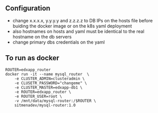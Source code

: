 ## Configuration

 - change x.x.x.x, y.y.y.y and z.z.z.z to DB IPs on the hosts file before buiding the docker image or on the k8s yaml deployment 
 - also hostnames on hosts and yaml must be identical to the real hostname on the db servers 
 - change primary dbs credentials on the yaml

## To run as docker 

```
ROUTER=edxapp_router
docker run -it --name mysql_router  \
    -e CLUSTER_ADMIN=clusteradmin \
    -e CLUSETR_PASSWORD="changeme" \
    -e CLUSTER_MASTER=edxapp-db1 \
    -e ROUTER=edxapp_router \
    -e ROUTER_USER=root \
    -v /mnt/data/mysql-router:/$ROUTER \
    sitmenadev/mysql-router:1.0
```